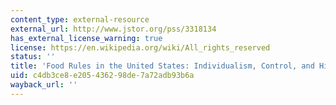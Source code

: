 ```yaml
---
content_type: external-resource
external_url: http://www.jstor.org/pss/3318134
has_external_license_warning: true
license: https://en.wikipedia.org/wiki/All_rights_reserved
status: ''
title: 'Food Rules in the United States: Individualism, Control, and Hierarchy'
uid: c4db3ce8-e205-4362-98de-7a72adb93b6a
wayback_url: ''
---
```

